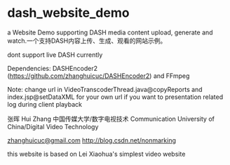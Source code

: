# dash_website_demo
a Website Demo supporting DASH media content upload, generate and watch.一个支持DASH内容上传、生成、观看的网站示例。

dont support live DASH currently

Dependencies:
DASHEncoder2 (https://github.com/zhanghuicuc/DASHEncoder2) and FFmpeg 

Note: change url in VideoTranscoderThread.java@copyReports and index.jsp@setDataXML for your own url if you want to presentation related log during client playback

张晖
Hui Zhang
中国传媒大学/数字电视技术
Communication University of China/Digital Video Technology

zhanghuicuc@gmail.com
http://blog.csdn.net/nonmarking

this website is based on Lei Xiaohua's simplest video website
